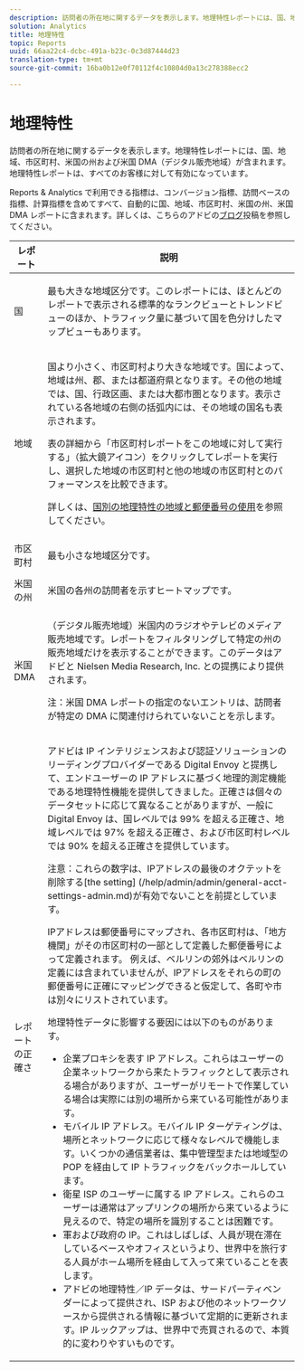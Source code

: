 ```yaml
---
description: 訪問者の所在地に関するデータを表示します。地理特性レポートには、国、地域、市区町村、米国の州および米国 DMA（デジタル販売地域）が含まれます。地理特性レポートは、すべてのお客様に対して有効になっています。
solution: Analytics
title: 地理特性
topic: Reports
uuid: 66aa22c4-dcbc-491a-b23c-0c3d87444d23
translation-type: tm+mt
source-git-commit: 16ba0b12e0f70112f4c10804d0a13c278388ecc2

---
```



# 地理特性

訪問者の所在地に関するデータを表示します。地理特性レポートには、国、地域、市区町村、米国の州および米国 DMA（デジタル販売地域）が含まれます。地理特性レポートは、すべてのお客様に対して有効になっています。

Reports &amp; Analytics で利用できる指標は、コンバージョン指標、訪問ベースの指標、計算指標を含めてすべて、自動的に国、地域、市区町村、米国の州、米国 DMA レポートに含まれます。詳しくは、こちらのアドビの[ブログ](https://blogs.adobe.com/digitalmarketing/analytics/introducing-new-metrics-in-geosegmentation-and-more/)投稿を参照してください。

<table id="table_566CFFC82E1149D8BAFE6641627FCF1F"> 
 <thead> 
  <tr> 
   <th colname="col1" class="entry"> レポート </th> 
   <th colname="col2" class="entry"> 説明 </th> 
  </tr> 
 </thead>
 <tbody> 
  <tr> 
   <td colname="col1"> 国 </td> 
   <td colname="col2"> <p> 最も大きな地域区分です。このレポートには、ほとんどのレポートで表示される標準的なランクビューとトレンドビューのほか、トラフィック量に基づいて国を色分けしたマップビューもあります。 </p> </td> 
  </tr> 
  <tr> 
   <td colname="col1"> 地域 </td> 
   <td colname="col2"> <p> 国より小さく、市区町村より大きな地域です。国によって、地域は州、郡、または都道府県となります。その他の地域では、国、行政区画、または大都市圏となります。表示されている各地域の右側の括弧内には、その地域の国名も表示されます。 </p> <p>表の詳細から「市区町村レポートをこの地域に対して実行する」（拡大鏡アイコン）をクリックしてレポートを実行し、選択した地域の市区町村と他の地域の市区町村とのパフォーマンスを比較できます。 </p> <p>詳しくは、<a href="/help/components/c-variables/dimensionslist/reports-geosegmentation-reference.md"  >国別の地理特性の地域と郵便番号の使用</a>を参照してください。 </p> </td> 
  </tr> 
  <tr> 
   <td colname="col1"> 市区町村 </td> 
   <td colname="col2"> <p> 最も小さな地域区分です。 </p> </td> 
  </tr> 
  <tr> 
   <td colname="col1"> 米国の州 </td> 
   <td colname="col2"> <p> 米国の各州の訪問者を示すヒートマップです。 </p> </td> 
  </tr> 
  <tr> 
   <td colname="col1"> 米国 DMA </td> 
   <td colname="col2"> <p> （デジタル販売地域）米国内のラジオやテレビのメディア販売地域です。レポートをフィルタリングして特定の州の販売地域だけを表示することができます。このデータはアドビと Nielsen Media Research, Inc. との提携により提供されます。 </p> <p>注：米国 DMA レポートの指定のないエントリは、訪問者が特定の DMA に関連付けられていないことを示します。 </p> </td> 
  </tr> 
  <tr> 
   <td colname="col1"> レポートの正確さ </td> 
   <td colname="col2"> <p>アドビは IP インテリジェンスおよび認証ソリューションのリーディングプロバイダーである Digital Envoy と提携して、エンドユーザーの IP アドレスに基づく地理的測定機能である地理特性機能を提供してきました。正確さは個々のデータセットに応じて異なることがありますが、一般に Digital Envoy は、国レベルでは 99% を超える正確さ、地域レベルでは 97% を超える正確さ、および市区町村レベルでは 90% を超える正確さを提供しています。 </p> <p>注意：これらの数字は、IPアドレスの最後のオクテットを削除する[the setting] (/help/admin/admin/general-acct-settings-admin.md)が有効でないことを前提としています。 </p> <p>IPアドレスは郵便番号にマップされ、各市区町村は、「地方機関」がその市区町村の一部として定義した郵便番号によって定義されます。 例えば、ベルリンの郊外はベルリンの定義には含まれていませんが、IPアドレスをそれらの町の郵便番号に正確にマッピングできると仮定して、各町や市は別々にリストされています。 </p> <p>地理特性データに影響する要因には以下のものがあります。 </p> 
    <ul id="ul_1B05024AD5174232A8DB8145753FB09B"> 
     <li id="li_C3A21E7C1186490EB9A236634DB45E7F">企業プロキシを表す IP アドレス。これらはユーザーの企業ネットワークから来たトラフィックとして表示される場合がありますが、ユーザーがリモートで作業している場合は実際には別の場所から来ている可能性があります。 </li> 
     <li id="li_56FC36B3598C420F9246D4E8772822A7">モバイル IP アドレス。モバイル IP ターゲティングは、場所とネットワークに応じて様々なレベルで機能します。いくつかの通信業者は、集中管理型または地域型の POP を経由して IP トラフィックをバックホールしています。 </li> 
     <li id="li_C1EED854AE584489BCBC2A7AA20B8EF1">衛星 ISP のユーザーに属する IP アドレス。これらのユーザーは通常はアップリンクの場所から来ているように見えるので、特定の場所を識別することは困難です。 </li> 
     <li id="li_A735756F39554DF19E05D251CA614F02">軍および政府の IP。これはしばしば、人員が現在滞在しているベースやオフィスというより、世界中を旅行する人員がホーム場所を経由して入って来ていることを表します。 </li> 
     <li id="li_ACFF1B8094684173B8325A44304CA32B">アドビの地理特性／IP データは、サードパーティベンダーによって提供され、ISP および他のネットワークソースから提供される情報に基づいて定期的に更新されます。IP ルックアップは、世界中で売買されるので、本質的に変わりやすいものです。 </li> 
    </ul> </td> 
  </tr> 
 </tbody> 
</table>

